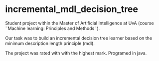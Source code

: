 # incremental_mdl_decision_tree
Student project within the Master of Artificial Intelligence at UvA (course ¨Machine learning: Principles and Methods¨).

Our task was to build an incremental decision tree learner based on the minimum description length principle (mdl).

The project was rated with with the highest mark. Programed in java.
